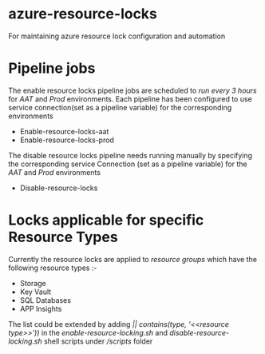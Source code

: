 # azure-resource-locks
For maintaining azure resource lock configuration and automation

# Pipeline jobs
The enable resource locks pipeline jobs are scheduled to *run every 3 hours* for *AAT* and *Prod* environments. Each pipeline has been configured to use service connection(set as a pipeline variable) for the corresponding environments
* Enable-resource-locks-aat
* Enable-resource-locks-prod


The disable resource locks pipeline needs running manually by  specifying the corresponding service Connection (set as a pipeline variable) for the *AAT* and *Prod* environments
* Disable-resource-locks


# Locks applicable for specific Resource Types
Currently the resource locks are applied to *resource groups* which have the following resource types :- 
* Storage
* Key Vault
* SQL Databases
* APP Insights

The list could be extended by adding *|| contains(type, '<<*resource type*>>'))* in the *enable-resource-locking.sh* and *disable-resource-locking.sh* shell scripts under */scripts* folder